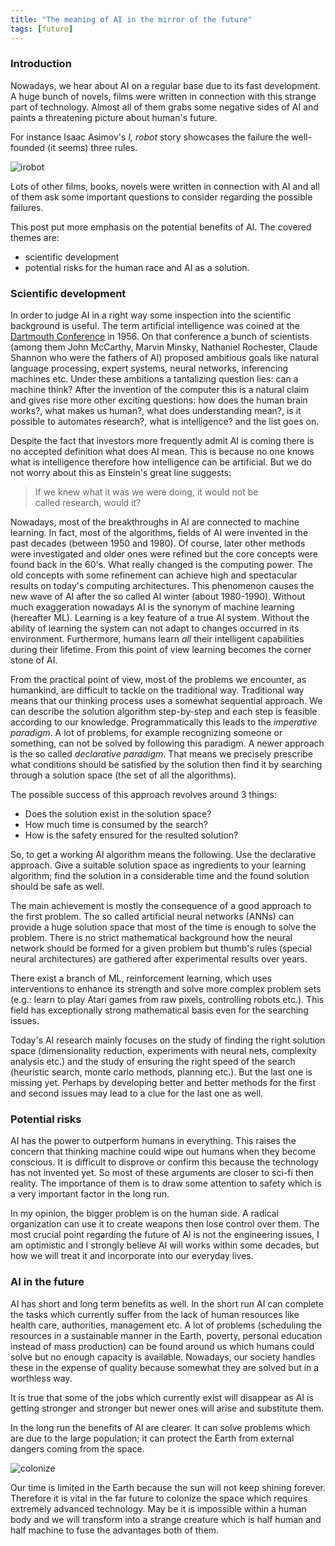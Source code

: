 ```yaml
---
title: "The meaning of AI in the mirror of the future"
tags: [future]
---
```


### Introduction
Nowadays, we hear about AI on a regular base due to its fast development. A huge bunch of novels, films were written in connection with this strange part of technology. Almost all of them grabs some negative sides of AI and paints a threatening picture about human's future. 

For instance Isaac Asimov's *I, robot* story showcases the failure the well-founded (it seems) three rules. 

![irobot](/ai/images/irobot.jpg "I robot")

Lots of other films, books, novels were written in connection with AI and all of them ask some important questions to consider regarding the possible failures.  

This post put more emphasis on the potential benefits of AI. The covered themes are:

- scientific development
- potential risks for the human race and AI as a solution.

### Scientific development

In order to judge AI in a right way some inspection into the scientific background is useful. The term artificial intelligence was coined at the [Dartmouth Conference](https://en.wikipedia.org/wiki/Dartmouth_workshop) in 1956. On that conference a bunch of scientists (among them John McCarthy, Marvin Minsky, Nathaniel Rochester, Claude Shannon who were the fathers of AI) proposed ambitious goals like natural language processing, expert systems, neural networks, inferencing machines etc. Under these ambitions a tantalizing question lies: can a machine think? After the invention of the computer this is a natural claim and gives rise more other exciting questions: how does the human brain works?, what makes us human?, what does understanding mean?, is it possible to automates research?, what is intelligence? and the list goes on. 

Despite the fact that investors more frequently admit AI is coming there is no accepted definition what does AI mean. This is because no one knows what is intelligence therefore how intelligence can be artificial. But we do not worry about this as Einstein's great line suggests:

> If we knew what it was we were doing, it would not be        
> called research, would it?    

Nowadays, most of the breakthroughs in AI are connected to machine learning. In fact, most of the algorithms, fields of AI were invented in the past decades (between 1950 and 1980). Of course, later other methods were investigated and older ones were refined but the core concepts were found back in the 60's. What really changed is the computing power. The old concepts with some refinement can achieve high and spectacular results on today's computing architectures. This phenomenon causes the new wave of AI after the so called AI winter (about 1980-1990). Without much exaggeration nowadays AI is the synonym of machine learning (hereafter ML). Learning is a key feature of a true AI system. Without the ability of learning the system can not adapt to changes occurred in its environment. Furthermore, humans learn *all* their intelligent capabilities during their lifetime. From this point of view learning becomes the corner stone of AI.

From the practical point of view, most of the problems we encounter, as humankind, are difficult to tackle on the traditional way. Traditional way means that our thinking process uses a somewhat sequential approach. We can describe the solution algorithm step-by-step and each step is feasible according to our knowledge. Programmatically this leads to the *imperative paradigm*. A lot of problems, for example recognizing someone or something, can not be solved by following this paradigm. A newer approach is the so called *declarative paradigm*. That means we precisely prescribe what conditions should be satisfied by the solution then find it by searching through a solution space (the set of all the algorithms). 

The possible success of this approach revolves around 3 things:

* Does the solution exist in the solution space?
* How much time is consumed by the search? 
* How is the safety ensured for the resulted solution?

So, to get a working AI algorithm means the following. Use the declarative approach. Give a suitable solution space as ingredients to your learning algorithm; find the solution in a considerable time and the found solution should be safe as well. 

The main achievement is mostly the consequence of a good approach to the first problem. The so called artificial neural networks (ANNs) can provide a huge solution space that most of the time is enough to solve the problem. There is no strict mathematical background how the neural network should be formed for a given problem but thumb's rules (special neural architectures) are gathered after experimental results over years. 

There exist a branch of ML, reinforcement learning, which uses interventions to enhance its strength and solve more complex problem sets (e.g.: learn to play Atari games from raw pixels, controlling robots etc.). This field has exceptionally strong mathematical basis even for the searching issues. 

Today's AI research mainly focuses on the study of finding the right solution space (dimensionality reduction, experiments with neural nets, complexity analysis etc.) and the study of ensuring the right speed of the search (heuristic search, monte carlo methods, planning etc.). But the last one is missing yet. Perhaps by developing better and better methods for the first and second issues may lead to a clue for the last one as well.    


### Potential risks

AI has the power to outperform humans in everything. This raises the concern that thinking machine could wipe out humans when they become conscious. It is difficult to disprove or confirm this because the technology has not invented yet. So most of these arguments are closer to sci-fi then reality. The importance of them is to draw some attention to safety which is a very important factor in the long run. 

In my opinion, the bigger problem is on the human side. A radical organization can use it to create weapons then lose control over them. The most crucial point regarding the future of AI is not the engineering issues, I am optimistic and I strongly believe AI will works within some decades, but how we will treat it and incorporate into our everyday lives.


### AI in the future

AI has short and long term benefits as well. In the short run AI can complete the tasks which currently suffer from the lack of human resources like health care, authorities, management etc. A lot of problems (scheduling the resources in a sustainable manner in the Earth, poverty, personal education instead of mass production) can be found around us which humans could solve but no enough capacity is available. Nowadays, our society handles these in the expense of quality because somewhat they are solved but in a worthless way.

It is true that some of the jobs which currently exist will disappear as AI is getting stronger and stronger but newer ones will arise and substitute them.

In the long run the benefits of AI are clearer. It can solve problems which are due to the large population; it can protect the Earth from external dangers coming from the space.

![colonize](/ai/images/coloniseSpace.jpg "Colonizing the space")

Our time is limited in the Earth because the sun will not keep shining forever. Therefore it is vital in the far future to colonize the space which requires extremely advanced technology. May be it is impossible within a human body and we will transform into a strange creature which is half human and half machine to fuse the advantages both of them.
